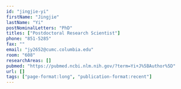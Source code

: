 ```yaml
---
id: "jingjie-yi"
firstName: "Jingjie"
lastName: "Yi"
postNominalLetters: "PhD"
titles: ["Postdoctoral Research Scientist"]
phone: "851-5285"
fax: ""
email: "jy2652@cumc.columbia.edu"
room: "608"
researchAreas: []
pubmed: "https://pubmed.ncbi.nlm.nih.gov/?term=Yi+J%5BAuthor%5D"
url: []
tags: ["page-format:long", "publication-format:recent"]
---
```

